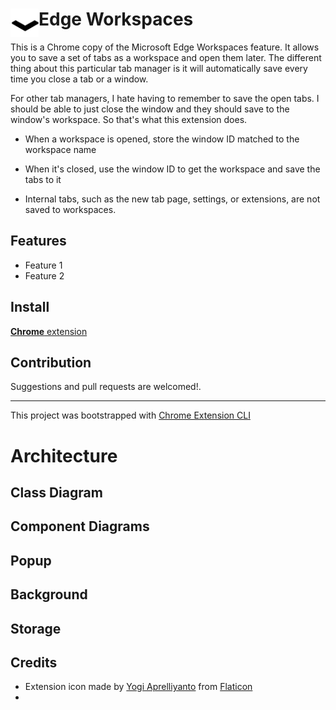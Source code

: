# <img src="public/icons/icon_48.png" width="45" align="left">Edge Workspaces

This is a Chrome copy of the Microsoft Edge Workspaces feature. It allows you to save a set of tabs as a workspace and open them later.
The different thing about this particular tab manager is it will automatically save every time you close a tab or a window.

For other tab managers, I hate having to remember to save the open tabs. I should be able to just close the window and they should save to the window's workspace. 
So that's what this extension does.

* When a workspace is opened, store the window ID matched to the workspace name
* When it's closed, use the window ID to get the workspace and save the tabs to it

* Internal tabs, such as the new tab page, settings, or extensions, are not saved to workspaces.

## Features

- Feature 1
- Feature 2

## Install

[**Chrome** extension]()


## Contribution

Suggestions and pull requests are welcomed!.

---

This project was bootstrapped with [Chrome Extension CLI](https://github.com/dutiyesh/chrome-extension-cli)


# Architecture
## Class Diagram

## Component Diagrams



## Popup

## Background

## Storage

## Credits
* Extension icon made by [Yogi Aprelliyanto](https://www.flaticon.com/authors/yogi-aprelliyanto) from [Flaticon](https://www.flaticon.com/)
* 